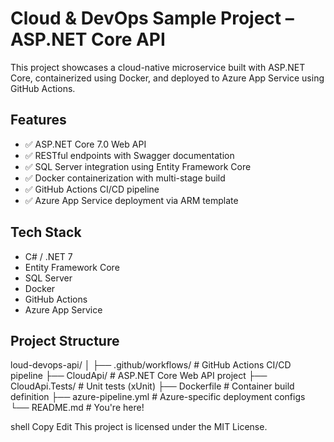 # Cloud & DevOps Sample Project – ASP.NET Core API

This project showcases a cloud-native microservice built with ASP.NET Core, containerized using Docker, and deployed to Azure App Service using GitHub Actions.

## Features

- ✅ ASP.NET Core 7.0 Web API
- ✅ RESTful endpoints with Swagger documentation
- ✅ SQL Server integration using Entity Framework Core
- ✅ Docker containerization with multi-stage build
- ✅ GitHub Actions CI/CD pipeline
- ✅ Azure App Service deployment via ARM template

## Tech Stack

- C# / .NET 7
- Entity Framework Core
- SQL Server
- Docker
- GitHub Actions
- Azure App Service

## Project Structure

loud-devops-api/
│
├── .github/workflows/ # GitHub Actions CI/CD pipeline
├── CloudApi/ # ASP.NET Core Web API project
├── CloudApi.Tests/ # Unit tests (xUnit)
├── Dockerfile # Container build definition
├── azure-pipeline.yml # Azure-specific deployment configs
└── README.md # You're here!

shell
Copy
Edit
This project is licensed under the MIT License.

